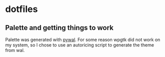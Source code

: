 # dotfiles

## Palette and getting things to work

Palette was generated with [pywal](https://github.com/dylanaraps/pywal).
For some reason wpgtk did not work on my system, so I chose to use an autoricing script to generate the theme from wal.
